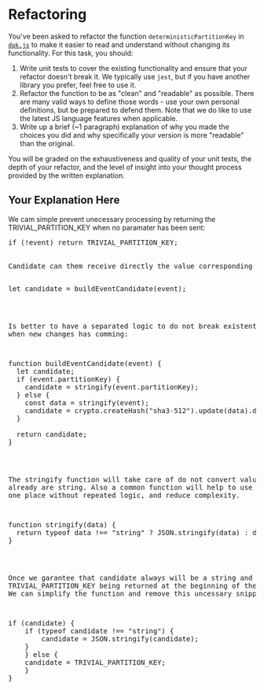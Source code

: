 # Refactoring

You've been asked to refactor the function `deterministicPartitionKey` in [`dpk.js`](dpk.js) to make it easier to read and understand without changing its functionality. For this task, you should:

1. Write unit tests to cover the existing functionality and ensure that your refactor doesn't break it. We typically use `jest`, but if you have another library you prefer, feel free to use it.
2. Refactor the function to be as "clean" and "readable" as possible. There are many valid ways to define those words - use your own personal definitions, but be prepared to defend them. Note that we do like to use the latest JS language features when applicable.
3. Write up a brief (~1 paragraph) explanation of why you made the choices you did and why specifically your version is more "readable" than the original.

You will be graded on the exhaustiveness and quality of your unit tests, the depth of your refactor, and the level of insight into your thought process provided by the written explanation.

## Your Explanation Here

We cam simple prevent unecessary processing by returning the TRIVIAL_PARTITION_KEY when no paramater has been sent:

<pre>
if (!event) return TRIVIAL_PARTITION_KEY;
</pree>

Candidate can them receive directly the value corresponding to the event logic, that is separeted into appropriated function:

<pre>
let candidate = buildEventCandidate(event);
</pre>

Is better to have a separated logic to do not break existent features when new changes has comming:

<pre>
function buildEventCandidate(event) {
  let candidate;
  if (event.partitionKey) {
    candidate = stringify(event.partitionKey);
  } else {
    const data = stringify(event);
    candidate = crypto.createHash("sha3-512").update(data).digest("hex");
  }

  return candidate;
}
</pre>

The stringify function will take care of do not convert values that already are string. Also a common function will help to use in more than one place without repeated logic, and reduce complexity.

<pre>
function stringify(data) {
  return typeof data !== "string" ? JSON.stringify(data) : data;
}
</pre>

Once we garantee that candidate always will be a string and TRIVIAL_PARTITION_KEY being returned at the beginning of the execution. We can simplify the function and remove this uncessary snippet:

<pre>
if (candidate) {
    if (typeof candidate !== "string") {
        candidate = JSON.stringify(candidate);
    }
    } else {
    candidate = TRIVIAL_PARTITION_KEY;
    }
}
</pre>